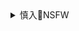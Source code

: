 <details><summary>慎入🔞NSFW</summary>

Not Safe For Work
<img src="https://upload.wikimedia.org/wikipedia/commons/thumb/d/d3/Biohazard_Symbol_Specification.png/210px-Biohazard_Symbol_Specification.png">

<details><summary><b>风险自理Use At Your Own Risk🈲</summary>

### 40后”的特朗普和拜登，苏联的“老人z治”与我们的“跪族一代
https://blog.dwnews.com/post-1397513.html

这一届美国大选，是两个七十多岁的老人较量，都是40后，往届美国总统克林顿40后，小布什40后，也就是说二十多年了，美国政治兜兜转转还是一群40后在较量。而上一届美国总统奥巴马是60后，也就是说美国z治人物出现了一个“50后”断层的现象，

美国50后是z治上“垮掉的一代”（奥巴马60后），这群50后三观成型阶段

要么`坐`了十几年大牢，要么流亡g外，这波优秀的z治人才都搞没了，50后自然就显得成为了“垮掉的一代”了。如果说美国真毁在40后这波垂垂老朽手里，那是我们当年的意s形态输出立功了，你说句mz席在天之灵”都不为过。

许多美国年轻学生纷纷穿上了切格瓦拉的衬衫，高举着mz席语录，在各大高校纷纷成立“造反组织”，拉开了轰轰烈烈的学生y动。1968年春天，哥伦比亚大学的学生首先发难，学生们在给哥大校长格雷森·柯克的一封信中写道：“我们这些年轻人使你心惊胆战。我们说，这个sh垮掉了。你和你们的资本主义s社会的病根……你要的是s会a定和服从领d，而我们则要正义、自由和sh主义！”紧接着，哈佛大学、加州大学伯克利分校、康奈尔大学、俄亥俄肯特州立大学都相继爆发了学生y动，学生们占领广播室、校长办公室，提出了“夺q的口号，要从腐朽的g理层手中接过学校前进的方向盘。

说更直白点，你是个刚入伍的新兵蛋子，上了斯大林格勒前线，侥幸72小时没死，你大概率就已经是个营长了。

苏联红军打进了德国本土，有一些烧杀抢掠的报复行为。
　　但是德国有个老大妈就问啊：你们不是说来解放我们的吗？你们不是高尚的gc主义战士吗？为什么做出这些事情？一位苏联红军回答说：你说的那种战士啊，我知道，他们都死在了斯大林格勒。

108_1607298871.png (663×453)
<img src="https://attach8.dwnews.net/20201207/108_1607298871.png">

苏联的“老人z治”一方面是斯大林体系的副作用，另一方面也真的是下一代后继无人，最后选来选去选出一个戈尔巴乔夫，全特么完了。

秦人不暇自哀，而后人哀之。也用同样的理论来审视一下我们自己。

结果就是60后精英们有一个算一个，基本都是河X信徒。做学术做科研的留在美国死活不回来了，经商的拼命往g外转移财产，走仕途的要么畏洋如虎、要么舔洋如爹，搞文艺的全特么是资产阶级自由化信徒。

1987年6月《河X》纪录片在y视立项。这个片子有多夸张我就不说了，我怀疑昨天我这篇文章就是频繁出现这个词被屏蔽了，

王z将军对这部片子的评价吧：“片子我看了两遍，解说词的本子也看了两遍，引起很大的火！它把我们的m族一顿臭骂，把我们的d一顿臭骂，把公有z一顿臭骂，实质上是主张搞私有制的。它说我们黄种人的人种不好，连我们的女排也骂。是可忍，孰不可忍！

在十三届三zq会闭幕会上，王z将军又请求发言怒批《XX》：“伤了我的心……伤了zhm族的心，把zhm族诬蔑到不可容忍的地步！《XX》从龙说起，说我们黄种人不好，说我们自私、愚昧，一连十二个黄字……但后面是讲的改g呀，改g呀。照那样改，改到底，再过五十年啊，就回到1840年鸦片战争那个年代！为什么这样的坏东西能够出很多书？！”

王z将军进一步指出：“将来我去见mzd时，我要对他讲：你讲搞不好要改变颜色，过去我不懂，现在懂了！”“（《XX》）你们都称赞，我也不称赞，无非就是开除d籍。意s形态领域的斗争不能放弃，你不去d争人家，人家就来d争你。

于是《XX》流毒全g，洗脑了整整一代人：“当时《XX》还在zy电视台播放，

所以我之前就说六零后精英不行——特指那些上过大学的精英，算算年纪差不多就是这一波，小时候没什么红色记忆，一长大了就读《丑陋的中国人》、看《XX》，能好了才怪。最蛋疼的是这一波精英之后成为了中国社会管理阶层的中坚力量——中层领导、私营企业主、大学教授、中学校长、律师、传媒精英、网络意见领袖

这种和平演b洗脑，主要集中于大学生q体中，劳动rm还是又红又专的。然而蛋疼的就是，这群大学生毕业后，基本成为了各行各业的中坚力量，遗害深远。

跪舔洋大人这种事吧，s面早就不做了，韬光养晦这种路线早不走了，看我们我们外交人员，该打脸就打脸，该掀桌就掀桌。下面就没有媚洋的传统，一百年前就有义和团了，zg老b姓可能知识不多、见识不广，但是骨气从来都是有的。唯独中间这一坨，以各路教授、律师、媒体人和部分g僚为代表，具体可分为两大表现：一是舔洋如爹，一是畏洋如虎。

807_1607298909.png (676×655)
<img src="https://attach5.dwnews.net/20201207/807_1607298909.png">

他们毫无疑问称得上“精英”，但未必有多“正确”，价值观形成时期的西方意s形态已经深入骨髓，西方的强大让很多人PTSD和斯德哥尔摩综合症。

</details>
</details>
